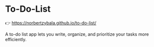 # To-Do-List

👉 https://norbertzybala.github.io/to-do-list/

A to-do list app lets you write, organize, and prioritize your tasks more efficiently.

